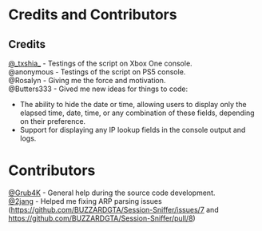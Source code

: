 # Credits and Contributors

## Credits

[@\_txshia\_](https://instagram.com/_txshia_) - Testings of the script on Xbox One console.  
@anonymous - Testings of the script on PS5 console.  
@Rosalyn - Giving me the force and motivation.  
@Butters333 - Gived me new ideas for things to code:
  - The ability to hide the date or time, allowing users to display only the elapsed time, date, time, or any combination of these fields, depending on their preference.
  - Support for displaying any IP lookup fields in the console output and logs.

# Contributors

[@Grub4K](https://github.com/Grub4K) - General help during the source code development.  
[@2jang](https://github.com/2jang) - Helped me fixing ARP parsing issues (https://github.com/BUZZARDGTA/Session-Sniffer/issues/7 and https://github.com/BUZZARDGTA/Session-Sniffer/pull/8)
